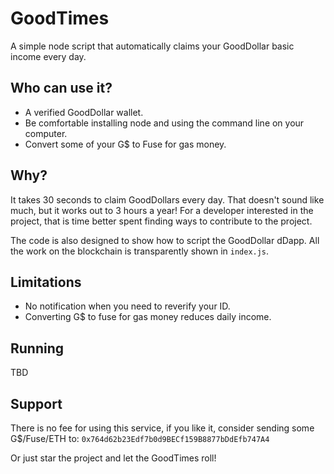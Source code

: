 # GoodTimes

A simple node script that automatically claims your GoodDollar basic income every day.

## Who can use it?

* A verified GoodDollar wallet.
* Be comfortable installing node and using the command line on your computer.
* Convert some of your G$ to Fuse for gas money.

## Why?

It takes 30 seconds to claim GoodDollars every day. That doesn't sound like much, but it works out to 3 hours a year! For a developer interested in the project, that is time better spent finding ways to contribute to the project.

The code is also designed to show how to script the GoodDollar dDapp. All the work on the blockchain is transparently shown in `index.js`.

## Limitations

* No notification when you need to reverify your ID.
* Converting G$ to fuse for gas money reduces daily income.

## Running

TBD

## Support

There is no fee for using this service, if you like it, consider sending some G$/Fuse/ETH to:
`0x764d62b23Edf7b0d9BECf159B8877bDdEfb747A4`

Or just star the project and let the GoodTimes roll!
